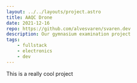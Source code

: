 ```yaml
---
layout: ../../layouts/project.astro
title: AAQC Drone
date: 2021-12-16
repo: https://github.com/alvesvaren/svaren.dev
description: Our gymnasium examination project
tags:
    - fullstack
    - electronics
    - dev
---
```


This is a really cool project